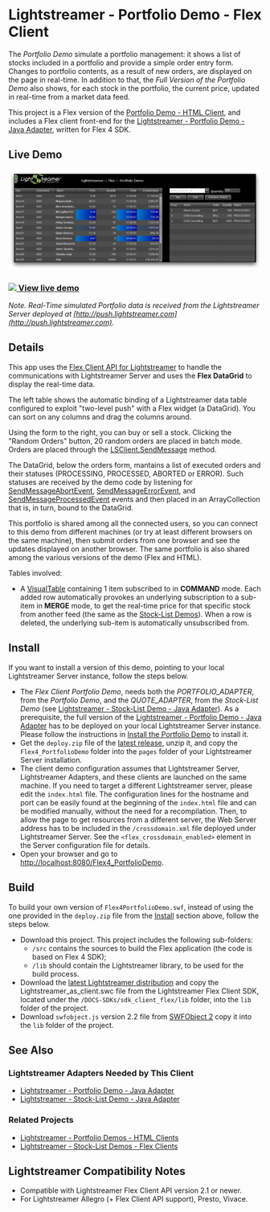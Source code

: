 # Lightstreamer - Portfolio Demo - Flex Client #

<!-- START DESCRIPTION lightstreamer-example-portfolio-client-flex -->
The *Portfolio Demo* simulate a portfolio management: it shows a list of stocks included in a portfolio and provide a simple order entry form. Changes to portfolio contents, as a result of new orders, are displayed on the page in real-time. In addition to that, the *Full Version of the Portfolio Demo* also shows, for each stock in the portfolio, the current price, updated in real-time from a market data feed.

This project is a Flex version of the [Portfolio Demo - HTML Client](https://github.com/Lightstreamer/Lightstreamer-example-Portfolio-client-javascript#portfolio-demo---html-client), and includes a Flex client front-end for the [Lightstreamer - Portfolio Demo - Java Adapter](https://github.com/Lightstreamer/Lightstreamer-example-Portfolio-adapter-java), written for Flex 4 SDK.

## Live Demo

[![screenshot](screen_flexportfolio_large.png)](http://demos.lightstreamer.com/Flex_PortfolioDemo)

### [![](http://demos.lightstreamer.com/site/img/play.png) View live demo](http://demos.lightstreamer.com/Flex_PortfolioDemo)

*Note. Real-Time simulated Portfolio data is received from the Lightstreamer Server deployed at [http://push.lightstreamer.com](http://push.lightstreamer.com).*

## Details

This app uses the [Flex Client API for Lightstreamer](http://www.lightstreamer.com/docs/client_flex_api/index.html) to handle the communications with Lightstreamer Server and uses the **Flex DataGrid** to display the real-time data.

The left table shows the automatic binding of a Lightstreamer data table configured to exploit "two-level push" with a Flex widget (a DataGrid). You can sort on any columns and drag the columns around.

Using the form to the right, you can buy or sell a stock.
Clicking the "Random Orders" button, 20 random orders are placed in batch mode. Orders are placed through the [LSClient.SendMessage](http://www.lightstreamer.com/docs/client_flex_asdoc/com/lightstreamer/as_client/LSClient.html#sendMessage()) method.

The DataGrid, below the orders form, mantains a list of executed orders and their statuses (PROCESSING, PROCESSED, ABORTED or ERROR). Such statuses are received by the demo code by listening for [SendMessageAbortEvent](http://www.lightstreamer.com/docs/client_flex_asdoc/com/lightstreamer/as_client/events/SendMessageAbortEvent.html), [SendMessageErrorEvent](http://www.lightstreamer.com/docs/client_flex_asdoc/com/lightstreamer/as_client/events/SendMessageErrorEvent.html), and [SendMessageProcessedEvent](http://www.lightstreamer.com/docs/client_flex_asdoc/com/lightstreamer/as_client/events/SendMessageProcessedEvent.html) events and then placed in an ArrayCollection that is, in turn, bound to the DataGrid.<br>

This portfolio is shared among all the connected users, so you can connect to this demo from different machines (or try at least different browsers on the same machine), then submit orders from one browser and see the updates displayed on another browser. The same portfolio is also shared among the various versions of the demo (Flex and HTML).

Tables involved:
* A [VisualTable](http://www.lightstreamer.com/docs/client_flex_asdoc/com/lightstreamer/as_client/VisualTable.html) containing 1 item subscribed to in <b>COMMAND</b> mode. Each added row automatically provokes an underlying subscription to a sub-item in <b>MERGE</b> mode, to get the real-time price for that specific stock from another feed (the same as the [Stock-List Demos](https://github.com/Lightstreamer/Lightstreamer-example-Stocklist-client-javascript)). When a row is deleted, the underlying sub-item is automatically unsubscribed from.

<!-- END DESCRIPTION lightstreamer-example-portfolio-client-flex -->
## Install
If you want to install a version of this demo, pointing to your local Lightstreamer Server instance, follow the steps below.

* The *Flex Client Portfolio Demo*, needs both the *PORTFOLIO_ADAPTER*, from the *Portfolio Demo*, and the *QUOTE_ADAPTER*, from the *Stock-List Demo* (see [Lightstreamer - Stock-List Demo - Java Adapter](https://github.com/Lightstreamer/Lightstreamer-example-StockList-adapter-java)). As a prerequisite, the full version of the [Lightstreamer - Portfolio Demo - Java Adapter](https://github.com/Lightstreamer/Lightstreamer-example-Portfolio-adapter-java) has to be deployed on your local Lightstreamer Server instance. Please follow the instructions in [Install the Portfolio Demo](https://github.com/Lightstreamer/Lightstreamer-example-Portfolio-adapter-java#install-the-portfolio-demo) to install it.
* Get the `deploy.zip` file of the [latest release](https://github.com/Lightstreamer/Lightstreamer-example-Portfolio-client-flex/releases), unzip it, and copy the `Flex4_PortfolioDemo` folder into the `pages` folder of your Lightstreamer Server installation.
* The client demo configuration assumes that Lightstreamer Server, Lightstreamer Adapters, and these clients are launched on the same machine. If you need to target a different Lightstreamer server, please edit the `index.html` file.
The configuration lines for the hostname and port can be easily found at the beginning of the `index.html` file and can be modified manually, without the need for a recompilation. Then, to allow the page to get resources from a different server, the Web Server address has to be included in the `/crossdomain.xml` file deployed under Lightstreamer Server. See the `<flex_crossdomain_enabled>` element in the Server configuration file for details.
* Open your browser and go to [http://localhost:8080/Flex4_PortfolioDemo](http://localhost:8080/Flex4_PortfolioDemo).

## Build 
To build your own version of `Flex4PortfolioDemo.swf`, instead of using the one provided in the `deploy.zip` file from the [Install](https://github.com/Lightstreamer/Lightstreamer-example-Portfolio-client-flex#install) section above, follow the steps below.

* Download this project. This project includes the following sub-folders:
    * `/src` contains the sources to build the Flex application (the code is based on Flex 4 SDK);
    * `/lib` should contain the Lightstreamer library, to be used for the build process.
* Download the [latest Lightstreamer distribution](http://www.lightstreamer.com/download) and copy the Lightstreamer_as_client.swc file from the Lightstreamer Flex Client SDK, located under the `/DOCS-SDKs/sdk_client_flex/lib` folder, into the `lib` folder of the project.
* Download `swfobject.js` version 2.2 file from [SWFObject 2](http://code.google.com/p/swfobject/downloads/list) copy it into the `lib` folder of the project.

## See Also

### Lightstreamer Adapters Needed by This Client

<!-- START RELATED_ENTRIES -->
* [Lightstreamer - Portfolio Demo - Java Adapter](https://github.com/Lightstreamer/Lightstreamer-example-Portfolio-adapter-java)
* [Lightstreamer - Stock-List Demo - Java Adapter](https://github.com/Lightstreamer/Lightstreamer-example-Stocklist-adapter-java)

<!-- END RELATED_ENTRIES -->

### Related Projects

* [Lightstreamer - Portfolio Demos - HTML Clients](https://github.com/Lightstreamer/Lightstreamer-example-Portfolio-client-javascript)
* [Lightstreamer - Stock-List Demos - Flex Clients](https://github.com/Lightstreamer/Lightstreamer-example-StockList-client-flex)

## Lightstreamer Compatibility Notes

- Compatible with Lightstreamer Flex Client API version 2.1 or newer.
- For Lightstreamer Allegro (+ Flex Client API support), Presto, Vivace.
